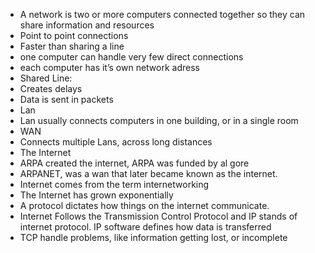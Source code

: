 

* A network is two or more computers connected together so they can share information and resources
* Point to point connections
 * Faster than sharing a line
 * one computer can handle very few direct connections
 * each computer has it’s own network adress
* Shared Line:
 * Creates delays
 * Data is sent in packets
* Lan
 * Lan usually connects computers in one building, or in a single room
* WAN
 * Connects multiple Lans, across long distances
* The Internet
 * ARPA created the internet, ARPA was funded by al gore
 * ARPANET, was a wan that later became known as the internet.
 * Internet comes from the term internetworking
 * The Internet has grown exponentially
 * A protocol dictates how things on the internet communicate.
 * Internet Follows the Transmission Control Protocol and IP stands of internet protocol. IP software defines how data is transferred
 * TCP handle problems, like information getting lost, or incomplete 
